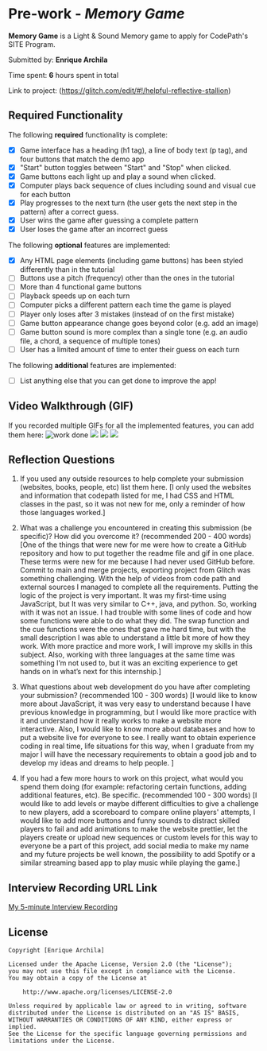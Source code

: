 # Pre-work - *Memory Game*

**Memory Game** is a Light & Sound Memory game to apply for CodePath's SITE Program. 

Submitted by: **Enrique Archila**

Time spent: **6** hours spent in total

Link to project: (https://glitch.com/edit/#!/helpful-reflective-stallion)

## Required Functionality

The following **required** functionality is complete:

* [x] Game interface has a heading (h1 tag), a line of body text (p tag), and four buttons that match the demo app
* [x] "Start" button toggles between "Start" and "Stop" when clicked. 
* [x] Game buttons each light up and play a sound when clicked. 
* [x] Computer plays back sequence of clues including sound and visual cue for each button
* [x] Play progresses to the next turn (the user gets the next step in the pattern) after a correct guess. 
* [x] User wins the game after guessing a complete pattern
* [x] User loses the game after an incorrect guess

The following **optional** features are implemented:

* [x] Any HTML page elements (including game buttons) has been styled differently than in the tutorial
* [ ] Buttons use a pitch (frequency) other than the ones in the tutorial
* [ ] More than 4 functional game buttons
* [ ] Playback speeds up on each turn
* [ ] Computer picks a different pattern each time the game is played
* [ ] Player only loses after 3 mistakes (instead of on the first mistake)
* [ ] Game button appearance change goes beyond color (e.g. add an image)
* [ ] Game button sound is more complex than a single tone (e.g. an audio file, a chord, a sequence of multiple tones)
* [ ] User has a limited amount of time to enter their guess on each turn

The following **additional** features are implemented:

- [ ] List anything else that you can get done to improve the app!

## Video Walkthrough (GIF)

If you recorded multiple GIFs for all the implemented features, you can add them here:
![work done](https://user-images.githubusercontent.com/101654179/161099447-c654a6ad-d8a5-4060-873f-3c0ed0a29524.gif)
![](gif2-link-here)
![](gif3-link-here)
![](gif4-link-here)

## Reflection Questions
1. If you used any outside resources to help complete your submission (websites, books, people, etc) list them here. 
[I only used the websites and information that codepath listed for me, I had CSS and HTML classes in the past, so it was not new for me, only a reminder of how those languages worked.]

2. What was a challenge you encountered in creating this submission (be specific)? How did you overcome it? (recommended 200 - 400 words) 
[One of the things that were new for me were how to create a GitHub repository and how to put together the readme file and gif in one place. These terms were new for me because I had never used GitHub before.  Commit to main and merge projects, exporting project from Glitch was something challenging. With the help of videos from code path and external sources I managed to complete all the requirements. Putting the logic of the project is very important. It was my first-time using JavaScript, but It was very similar to C++, java, and python. So, working with it was not an issue. I had trouble with some lines of code and how some functions were able to do what they did.  The swap function and the cue functions were the ones that gave me hard time, but with the small description I was able to understand a little bit more of how they work. With more practice and more work, I will improve my skills in this subject. Also, working with three languages at the same time was something I’m not used to, but it was an exciting experience to get hands on in what’s next for this internship.]

3. What questions about web development do you have after completing your submission? (recommended 100 - 300 words) 
[I would like to know more about JavaScript, it was very easy to understand because I have previous knowledge in programming, but I would like more practice with it and understand how it really works to make a website more interactive. Also, I would like to know more about databases and how to put a website live for everyone to see. I really want to obtain experience coding in real time, life situations for this way, when I graduate from my major I will have the necessary requirements to obtain a good job and to develop my ideas and dreams to help people. ]

4. If you had a few more hours to work on this project, what would you spend them doing (for example: refactoring certain functions, adding additional features, etc). Be specific. (recommended 100 - 300 words) 
[I would like to add levels or maybe different difficulties to give a challenge to new players, add a scoreboard to compare online players' attempts, I would like to add more buttons and funny sounds to distract skilled players to fail and add animations to make the website prettier, let the players create or upload new sequences or custom levels for this way to everyone be a part of this project, add social media to make my name and my future projects be well known, the possibility to add Spotify or a similar streaming based app to play music while playing the game.]



## Interview Recording URL Link

[My 5-minute Interview Recording](https://drive.google.com/file/d/1f8DqnSeALye-A9SKVikGA_cOEDoUdDuB/view?usp=sharing)


## License

    Copyright [Enrique Archila]

    Licensed under the Apache License, Version 2.0 (the "License");
    you may not use this file except in compliance with the License.
    You may obtain a copy of the License at

        http://www.apache.org/licenses/LICENSE-2.0

    Unless required by applicable law or agreed to in writing, software
    distributed under the License is distributed on an "AS IS" BASIS,
    WITHOUT WARRANTIES OR CONDITIONS OF ANY KIND, either express or implied.
    See the License for the specific language governing permissions and
    limitations under the License.
